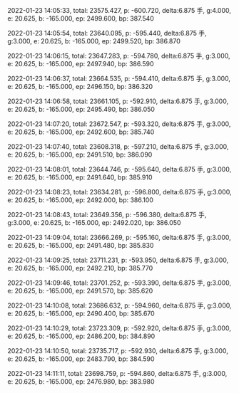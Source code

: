 2022-01-23 14:05:33, total: 23575.427, p: -600.720, delta:6.875 手, g:4.000, e: 20.625, b: -165.000, ep: 2499.600, bp: 387.540

2022-01-23 14:05:54, total: 23640.095, p: -595.440, delta:6.875 手, g:3.000, e: 20.625, b: -165.000, ep: 2499.520, bp: 386.870

2022-01-23 14:06:15, total: 23647.283, p: -594.780, delta:6.875 手, g:3.000, e: 20.625, b: -165.000, ep: 2497.940, bp: 386.590

2022-01-23 14:06:37, total: 23664.535, p: -594.410, delta:6.875 手, g:3.000, e: 20.625, b: -165.000, ep: 2496.150, bp: 386.320

2022-01-23 14:06:58, total: 23661.105, p: -592.910, delta:6.875 手, g:3.000, e: 20.625, b: -165.000, ep: 2495.490, bp: 386.050

2022-01-23 14:07:20, total: 23672.547, p: -593.320, delta:6.875 手, g:3.000, e: 20.625, b: -165.000, ep: 2492.600, bp: 385.740

2022-01-23 14:07:40, total: 23608.318, p: -597.210, delta:6.875 手, g:3.000, e: 20.625, b: -165.000, ep: 2491.510, bp: 386.090

2022-01-23 14:08:01, total: 23644.746, p: -595.640, delta:6.875 手, g:3.000, e: 20.625, b: -165.000, ep: 2491.640, bp: 385.910

2022-01-23 14:08:23, total: 23634.281, p: -596.800, delta:6.875 手, g:3.000, e: 20.625, b: -165.000, ep: 2492.000, bp: 386.100

2022-01-23 14:08:43, total: 23649.356, p: -596.380, delta:6.875 手, g:3.000, e: 20.625, b: -165.000, ep: 2492.020, bp: 386.050

2022-01-23 14:09:04, total: 23666.269, p: -595.160, delta:6.875 手, g:3.000, e: 20.625, b: -165.000, ep: 2491.480, bp: 385.830

2022-01-23 14:09:25, total: 23711.231, p: -593.950, delta:6.875 手, g:3.000, e: 20.625, b: -165.000, ep: 2492.210, bp: 385.770

2022-01-23 14:09:46, total: 23701.252, p: -593.390, delta:6.875 手, g:3.000, e: 20.625, b: -165.000, ep: 2491.570, bp: 385.620

2022-01-23 14:10:08, total: 23686.632, p: -594.960, delta:6.875 手, g:3.000, e: 20.625, b: -165.000, ep: 2490.400, bp: 385.670

2022-01-23 14:10:29, total: 23723.309, p: -592.920, delta:6.875 手, g:3.000, e: 20.625, b: -165.000, ep: 2486.200, bp: 384.890

2022-01-23 14:10:50, total: 23735.717, p: -592.930, delta:6.875 手, g:3.000, e: 20.625, b: -165.000, ep: 2483.790, bp: 384.590

2022-01-23 14:11:11, total: 23698.759, p: -594.860, delta:6.875 手, g:3.000, e: 20.625, b: -165.000, ep: 2476.980, bp: 383.980